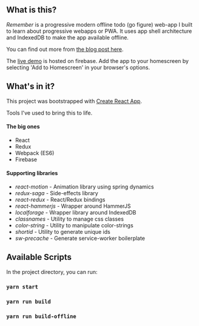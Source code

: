 ## What is this?
_Remember_ is a progressive modern offline todo (go figure) web-app I built to learn about progressive webapps or PWA. It uses app shell architecture and IndexedDB to make the app available offline.

You can find out more from [the blog post here](https://medium.com/@sanchitgn/what-ive-learnt-developing-a-modern-progressive-web-app-d3abe69933fa#.j4vrlqrqs).

The [live demo]() is hosted on firebase. Add the app to your homescreen by selecting 'Add to Homescreen' in your browser's options.

## What's in it?
This project was bootstrapped with [Create React App](https://github.com/facebookincubator/create-react-app).

Tools I've used to bring this to life.

#### The big ones

- React
- Redux
- Webpack (ES6)
- Firebase

#### Supporting libraries

- _react-motion_ - Animation library using spring dynamics
- _redux-saga_ - Side-effects library
- _react-redux_ - React/Redux bindings
- _react-hammerjs_ - Wrapper around HammerJS
- _localforage_ - Wrapper library around IndexedDB
- _classnames_ - Utility to manage css classes
- _color-string_ - Utility to manipulate color-strings
- _shortid_ - Utility to generate unique ids
- _sw-precache_ - Generate service-worker boilerplate

## Available Scripts

In the project directory, you can run:

### `yarn start`

### `yarn run build`

### `yarn run build-offline`
